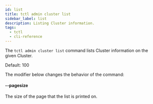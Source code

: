 ```yaml
---
id: list
title: tctl admin cluster list
sidebar_label: list
description: Listing Cluster information.
tags:
  - tctl
  - cli-reference
---
```


The `tctl admin cluster list` command lists Cluster information on the given Cluster.

Default: 100

The modifier below changes the behavior of the command:

#### --pagesize

The size of the page that the list is printed on.
